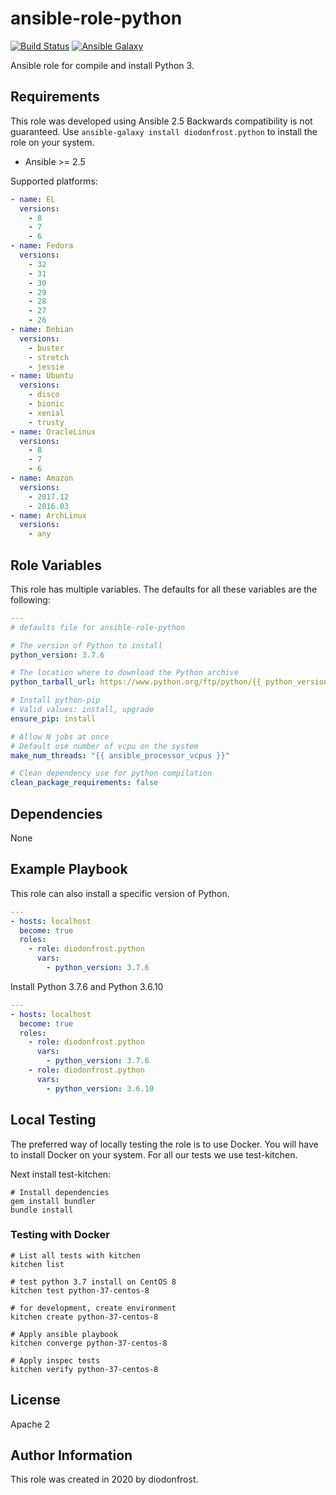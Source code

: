 # ansible-role-python

[![Build Status](https://travis-ci.com/diodonfrost/ansible-role-python.svg?branch=master)](https://travis-ci.com/diodonfrost/ansible-role-python)
[![Ansible Galaxy](https://img.shields.io/badge/galaxy-diodonfrost.python-660198.svg)](https://galaxy.ansible.com/diodonfrost/python)

Ansible role for compile and install Python 3.

## Requirements

This role was developed using Ansible 2.5 Backwards compatibility is not guaranteed.
Use `ansible-galaxy install diodonfrost.python` to install the role on your system.
*   Ansible >= 2.5

Supported platforms:

```yaml
- name: EL
  versions:
    - 8
    - 7
    - 6
- name: Fedora
  versions:
    - 32
    - 31
    - 30
    - 29
    - 28
    - 27
    - 26
- name: Debian
  versions:
    - buster
    - stretch
    - jessie
- name: Ubuntu
  versions:
    - disco
    - bionic
    - xenial
    - trusty
- name: OracleLinux
  versions:
    - 8
    - 7
    - 6
- name: Amazon
  versions:
    - 2017.12
    - 2016.03
- name: ArchLinux
  versions:
    - any
```

## Role Variables

This role has multiple variables. The defaults for all these variables are the following:

```yaml
---
# defaults file for ansible-role-python

# The version of Python to install
python_version: 3.7.6

# The location where to download the Python archive
python_tarball_url: https://www.python.org/ftp/python/{{ python_version }}/Python-{{ python_version }}.tgz

# Install python-pip
# Valid values: install, upgrade
ensure_pip: install

# Allow N jobs at once
# Default use number of vcpu on the system
make_num_threads: "{{ ansible_processor_vcpus }}"

# Clean dependency use for python compilation
clean_package_requirements: false
```

## Dependencies

None

## Example Playbook

This role can also install a specific version of Python.

```yaml
---
- hosts: localhost
  become: true
  roles:
    - role: diodonfrost.python
      vars:
        - python_version: 3.7.6
```

Install Python 3.7.6 and Python 3.6.10

```yaml
---
- hosts: localhost
  become: true
  roles:
    - role: diodonfrost.python
      vars:
        - python_version: 3.7.6
    - role: diodonfrost.python
      vars:
        - python_version: 3.6.10
```

## Local Testing

The preferred way of locally testing the role is to use Docker. You will have to install Docker on your system.
For all our tests we use test-kitchen.

Next install test-kitchen:

```shell
# Install dependencies
gem install bundler
bundle install
```

### Testing with Docker

```shell
# List all tests with kitchen
kitchen list

# test python 3.7 install on CentOS 8
kitchen test python-37-centos-8

# for development, create environment
kitchen create python-37-centos-8

# Apply ansible playbook
kitchen converge python-37-centos-8

# Apply inspec tests
kitchen verify python-37-centos-8
```

## License

Apache 2

## Author Information

This role was created in 2020 by diodonfrost.
